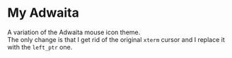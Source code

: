 # My Adwaita

A variation of the Adwaita mouse icon theme.  
The only change is that I get rid of the original `xterm` cursor and I replace it with the `left_ptr` one.


